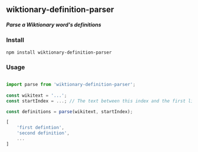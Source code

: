 ## wiktionary-definition-parser
##### Parse a Wiktionary word's definitions


### Install

``` 
npm install wiktionary-definition-parser
```

### Usage

``` ts

import parse from 'wiktionary-definition-parser';
 
const wikitext = '...';
const startIndex = ...; // The text between this index and the first line not beginning with a # will be parsed

const definitions = parse(wikitext, startIndex);

[
    'first defintion',
    'second definition',
    ...
]
```